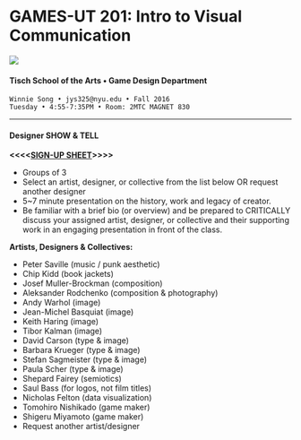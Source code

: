 # GAMES-UT 201: Intro to Visual Communication

![](http://www.fusionfilmfestival.com/wp-content/uploads/2013/01/tisch-logo-left.png)

#### Tisch School of the Arts • Game Design Department

    Winnie Song • jys325@nyu.edu • Fall 2016
    Tuesday • 4:55-7:35PM • Room: 2MTC MAGNET 830

---

#### Designer SHOW & TELL

**<<<<[SIGN-UP SHEET](https://docs.google.com/spreadsheets/d/1SUibYoUaLWTiFrpRIoNWrkfRFvp_zhDEw7EKqpZvUs4/edit?usp=sharing)>>>>**

* Groups of 3
* Select an artist, designer, or collective from the list below OR request another designer
* 5~7 minute presentation on the history, work and legacy of creator.
* Be familiar with a brief bio (or overview) and be prepared to CRITICALLY discuss your assigned artist, designer, or collective and their supporting work in an engaging presentation in front of the class.

**Artists, Designers & Collectives:**
* Peter Saville (music / punk aesthetic)
* Chip Kidd (book jackets) 
* Josef Muller-Brockman (composition)
* Aleksander Rodchenko (composition & photography)
* Andy Warhol (image)
* Jean-Michel Basquiat (image)
* Keith Haring (image)
* Tibor Kalman (image)
* David Carson (type & image)
* Barbara Krueger (type & image)
* Stefan Sagmeister (type & image)
* Paula Scher (type & image)
* Shepard Fairey (semiotics)
* Saul Bass (for logos, not film titles)
* Nicholas Felton (data visualization)
* Tomohiro Nishikado (game maker)
* Shigeru Miyamoto (game maker)
* Request another artist/designer



